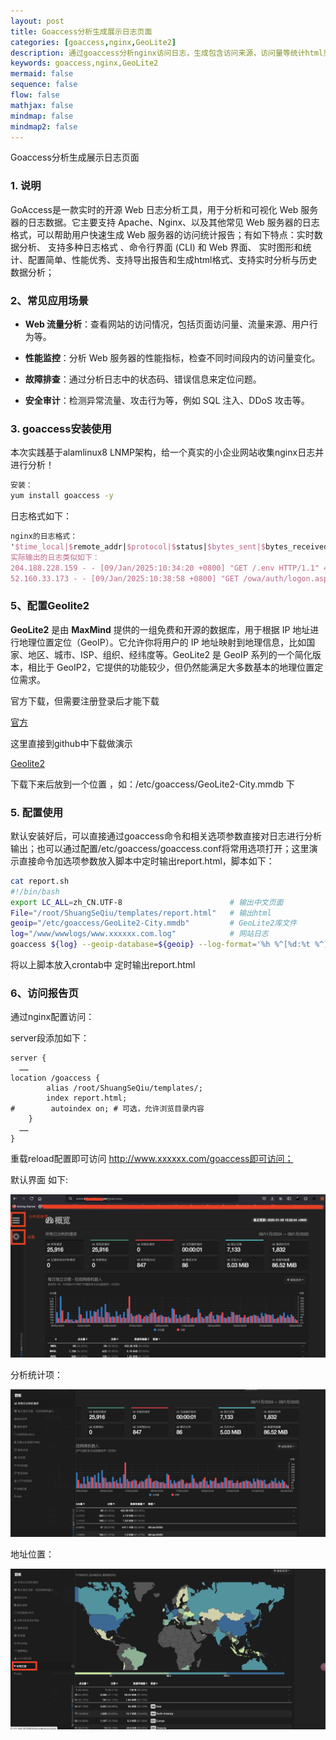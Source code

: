 ```yaml
---
layout: post
title: Goaccess分析生成展示日志页面  
categories: [goaccess,nginx,GeoLite2]
description: 通过goaccess分析nginx访问日志，生成包含访问来源，访问量等统计html页面
keywords: goaccess,nginx,GeoLite2
mermaid: false
sequence: false
flow: false
mathjax: false
mindmap: false
mindmap2: false
---
```


Goaccess分析生成展示日志页面

### 1. 说明

GoAccess是一款实时的开源 Web 日志分析工具，用于分析和可视化 Web 服务器的日志数据。它主要支持 Apache、Nginx、以及其他常见 Web 服务器的日志格式，可以帮助用户快速生成 Web 服务器的访问统计报告；有如下特点：实时数据分析、 支持多种日志格式 、命令行界面 (CLI) 和 Web 界面、 实时图形和统计、配置简单、性能优秀、支持导出报告和生成html格式、支持实时分析与历史数据分析；

### 2、常见应用场景

- **Web 流量分析**：查看网站的访问情况，包括页面访问量、流量来源、用户行为等。

- **性能监控**：分析 Web 服务器的性能指标，检查不同时间段内的访问量变化。

- **故障排查**：通过分析日志中的状态码、错误信息来定位问题。

- **安全审计**：检测异常流量、攻击行为等，例如 SQL 注入、DDoS 攻击等。
  

### 3. goaccess安装使用

本次实践基于alamlinux8 LNMP架构，给一个真实的小企业网站收集nginx日志并进行分析！

```bash
安装：
yum install goaccess -y

```

日志格式如下：

```tex
nginx的日志格式：
'$time_local|$remote_addr|$protocol|$status|$bytes_sent|$bytes_received|$session_time|$upstream_addr|$upstream_bytes_sent|$upstream_bytes_received|$upstream_connect_time'
实际输出的日志类似如下：
204.188.228.159 - - [09/Jan/2025:10:34:20 +0800] "GET /.env HTTP/1.1" 404 146 "-" "Mozilla/5.0 Keydrop"
52.160.33.173 - - [09/Jan/2025:10:38:58 +0800] "GET /owa/auth/logon.aspx HTTP/1.1" 404 146 "-" "Mozilla/5.0 zgrab/0.x"

```

### 5、配置Geolite2

**GeoLite2** 是由 **MaxMind** 提供的一组免费和开源的数据库，用于根据 IP 地址进行地理位置定位（GeoIP）。它允许你将用户的 IP 地址映射到地理信息，比如国家、地区、城市、ISP、组织、经纬度等。GeoLite2 是 GeoIP 系列的一个简化版本，相比于 GeoIP2，它提供的功能较少，但仍然能满足大多数基本的地理位置定位需求。

官方下载，但需要注册登录后才能下载

[官方](https://www.maxmind.com/en/home "访问官方")

这里直接到github中下载做演示

[Geolite2](https://github.com/P3TERX/GeoLite.mmdb?tab=readme-ov-file "github下载")

下载下来后放到一个位置 ，如：/etc/goaccess/GeoLite2-City.mmdb 下


### 5. 配置使用

默认安装好后，可以直接通过goaccess命令和相关选项参数直接对日志进行分析输出；也可以通过配置/etc/goaccess/goaccess.conf将常用选项打开；这里演示直接命令加选项参数放入脚本中定时输出report.html，脚本如下：

```bash
cat report.sh
#!/bin/bash
export LC_ALL=zh_CN.UTF-8                        # 输出中文页面
File="/root/ShuangSeQiu/templates/report.html"   # 输出html
geoip="/etc/goaccess/GeoLite2-City.mmdb"         # GeoLite2库文件
log="/www/wwwlogs/www.xxxxxx.com.log"            # 网站日志
goaccess ${log} --geoip-database=${geoip} --log-format='%h %^[%d:%t %^] "%r" %s %b "%R" "%u"' --date-format='%d/%b/%Y' --time-format='%T' -o ${File}
```

将以上脚本放入crontab中 定时输出report.html

### 6、访问报告页

通过nginx配置访问：

server段添加如下：

```nginx
server {    
  ……
location /goaccess {
        alias /root/ShuangSeQiu/templates/;
        index report.html;
#        autoindex on; # 可选，允许浏览目录内容
    }
  ……
}
```

重载reload配置即可访问 http://www.xxxxxx.com/goaccess即可访问；

默认界面 如下:

![goaccess000](/images/goaccess/000.png)

分析统计项：

![goaccess001](/images/goaccess/001.png)

地址位置：

![goaccess002](/images/goaccess/002.png)

